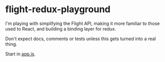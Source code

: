 # flight-redux-playground

I'm playing with simplifying the Flight API, making it more familiar to those used to React, and building a binding layer for redux.

Don't expect docs, comments or tests unless this gets turned into a real thing.

Start in [app.js](app.js).
